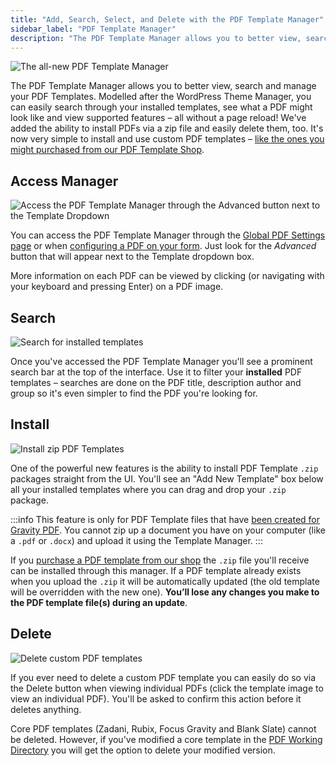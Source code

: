 ```yaml
---
title: "Add, Search, Select, and Delete with the PDF Template Manager"
sidebar_label: "PDF Template Manager"
description: "The PDF Template Manager allows you to better view, search and manage your PDF Templates. You can easily search through your installed templates, see what a PDF might look like and view supported features. You can also install PDFs via a zip file and easily delete them, too."
---
```


![The all-new PDF Template Manager](https://resources.gravitypdf.com/uploads/2017/03/updating-advanced-template-selector.png) 

The PDF Template Manager allows you to better view, search and manage your PDF Templates. Modelled after the WordPress Theme Manager, you can easily search through your installed templates, see what a PDF might look like and view supported features – all without a page reload! We've added the ability to install PDFs via a zip file and easily delete them, too. It's now very simple to install and use custom PDF templates – [like the ones you might purchased from our PDF Template Shop](https://gravitypdf.com/template-shop/). 

## Access Manager 

![Access the PDF Template Manager through the Advanced button next to the Template Dropdown](https://resources.gravitypdf.com/uploads/2017/03/access.png) 

You can access the PDF Template Manager through the [Global PDF Settings page](user-global-settings.md#default-template) or when [configuring a PDF on your form](user-setup-pdf.md#template). Just look for the *Advanced* button that will appear next to the Template dropdown box. 

More information on each PDF can be viewed by clicking (or navigating with your keyboard and pressing Enter) on a PDF image.

## Search 

![Search for installed templates](https://resources.gravitypdf.com/uploads/2017/03/search.png) 

Once you've accessed the PDF Template Manager you'll see a prominent search bar at the top of the interface. Use it to filter your **installed** PDF templates – searches are done on the PDF title, description author and group so it's even simpler to find the PDF you're looking for.

## Install 

![Install zip PDF Templates](https://resources.gravitypdf.com/uploads/2017/03/installing.png) 

One of the powerful new features is the ability to install PDF Template `.zip` packages straight from the UI. You'll see an "Add New Template" box below all your installed templates where you can drag and drop your `.zip` package.

:::info
This feature is only for PDF Template files that have [been created for Gravity PDF](developer-start-customising.md). You cannot zip up a document you have on your computer (like a `.pdf` or `.docx`) and upload it using the Template Manager.
:::

If you [purchase a PDF template from our shop](https://gravitypdf.com/shop/) the `.zip` file you'll receive can be installed through this manager. If a PDF template already exists when you upload the `.zip` it will be automatically updated (the old template will be overridden with the new one). **You’ll lose any changes you make to the PDF template file(s) during an update**.

## Delete 

![Delete custom PDF templates](https://resources.gravitypdf.com/uploads/2017/03/details-page-delete.png) 

If you ever need to delete a custom PDF template you can easily do so via the Delete button when viewing individual PDFs (click the template image to view an individual PDF). You'll be asked to confirm this action before it deletes anything. 

Core PDF templates (Zadani, Rubix, Focus Gravity and Blank Slate) cannot be deleted. However, if you've modified a core template in the [PDF Working Directory](developer-first-custom-pdf.md#working-directory) you will get the option to delete your modified version.
